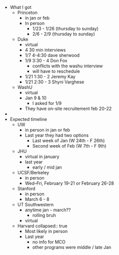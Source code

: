 - What I got
	- Princeton
		- in jan or feb
		- In person
			- 1/23 - 1/26 (thursday to sunday)
			- 2/6 - 2/9 (thursday to sunday)
	- Duke
		- virtual
		- 4 30 min interviews
		- 1/7 4-4:30 dave sherwood
		- 1/9 3:30 - 4 Don Fox
			- conflicts with the washu interview
			- will have to reschedule
		- 1/21 1:30 - 2 Jeremy Kay
		- 1/21 2:30 - 3 Shyni Varghese
	- WashU
		- virtual
		- Jan 9 & 10
			- I asked for 1/9
		- They have on-site recruitement feb 20-22
-
- Expected timeline
	- UW
		- in person in jan or feb
		- Last year they had two options
			- Last week of Jan (W 24th - F 26th)
			- Second week of Feb (W 7th - F 9th)
	- JHU
		- virtual in january
		- last year
			- early / mid jan
	- UCSF/Berkeley
		- in person
		- Wed–Fri, February 19-21 or February 26-28
	- Stanford
		- in person
		- March 6 - 8
	- UT Southwestern
		- anytime jan - march??
			- rolling bruh
		- virtual
	- Harvard
	  collapsed:: true
		- Most likely in person
		- Last year
			- no info for MCO
			- other programs were middle / late Jan